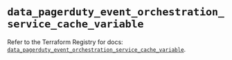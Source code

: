 # `data_pagerduty_event_orchestration_service_cache_variable`

Refer to the Terraform Registry for docs: [`data_pagerduty_event_orchestration_service_cache_variable`](https://registry.terraform.io/providers/pagerduty/pagerduty/3.15.3/docs/data-sources/event_orchestration_service_cache_variable).
